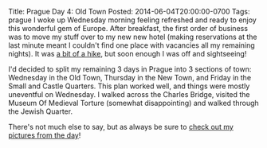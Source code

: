 Title: Prague Day 4: Old Town
Posted: 2014-06-04T20:00:00-0700
Tags:
    prague
I woke up Wednesday morning feeling refreshed and ready to enjoy this wonderful gem of Europe. After breakfast, the first order of business was to move my stuff over to my new new hotel (making reservations at the last minute meant I couldn't find one place with vacancies all my remaining nights). It was [a bit of a hike](https://goo.gl/maps/ljjEF), but soon enough I was off and sightseeing!

I'd decided to split my remaining 3 days in Prague into 3 sections of town: Wednesday in the Old Town, Thursday in the New Town, and Friday in the Small and Castle Quarters. This plan worked well, and things were mostly uneventful on Wednesday. I walked across the Charles Bridge, visited the Museum Of Medieval Torture (somewhat disappointing) and walked through the Jewish Quarter.

There's not much else to say, but as always be sure to [check out my pictures from the day](https://catsnap.andrewlorente.com/album/12)!
